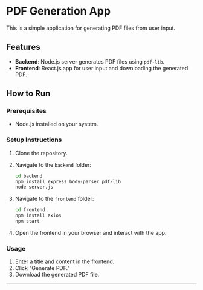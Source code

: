 
# PDF Generation App

This is a simple application for generating PDF files from user input.

## Features

- **Backend**: Node.js server generates PDF files using `pdf-lib`.
- **Frontend**: React.js app for user input and downloading the generated PDF.

## How to Run

### Prerequisites
- Node.js installed on your system.

### Setup Instructions

1. Clone the repository.
2. Navigate to the `backend` folder:
   ```bash
   cd backend
   npm install express body-parser pdf-lib
   node server.js
   ```
3. Navigate to the `frontend` folder:
   ```bash
   cd frontend
   npm install axios
   npm start
   ```

4. Open the frontend in your browser and interact with the app.

### Usage
1. Enter a title and content in the frontend.
2. Click "Generate PDF."
3. Download the generated PDF file.

---
